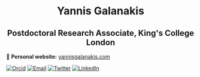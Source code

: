 <h1 align="center"> Yannis Galanakis </h1>

<h2 align="center"> Postdoctoral Research Associate, King's College London </h2>

  
📝 **Personal website:** [yannisgalanakis.com](https://www.yannisgalanakis.com/)

[![Orcid](https://img.shields.io/badge/Orcid-gray?style=flat-square&logo=ORCID)](https://www.orcid.org/0000-0003-3216-7879)
[![Email](https://img.shields.io/badge/Email-galanakis.gian@gmail.com-blue?style=flat-square)](mailto:galanakis.gian@gmail.com)
[![Twitter](https://img.shields.io/badge/Twitter-9cf?style=flat-square&logo=Twitter)](http://twitter.com/YannisGalanakis)
[![LinkedIn](https://img.shields.io/badge/LinkedIn-informational?style=flat-square&logo=LinkedIn)](https://www.linkedin.com/in/yannisgalanakis/)
